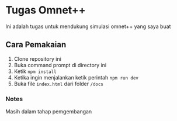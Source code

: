 # Tugas Omnet++

Ini adalah tugas untuk mendukung simulasi omnet++ yang saya buat

## Cara Pemakaian

1. Clone repository ini
2. Buka command prompt di directory ini
3. Ketik `npm install`
4. Ketika ingin menjalankan ketik perintah `npm run dev`
5. Buka file `index.html` dari folder `/docs`

### Notes

Masih dalam tahap pemgembangan
